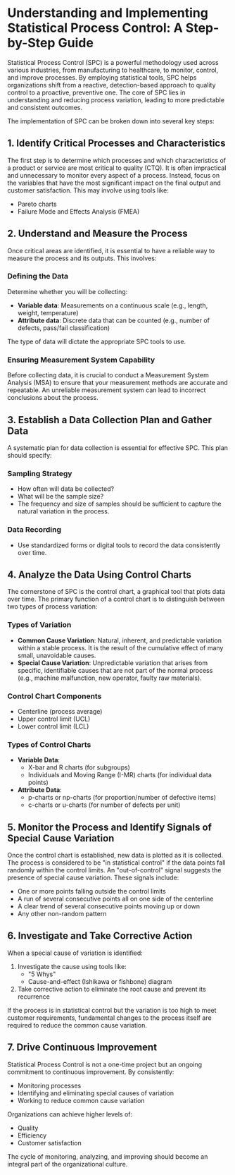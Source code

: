 # Understanding and Implementing Statistical Process Control: A Step-by-Step Guide

Statistical Process Control (SPC) is a powerful methodology used across various industries, from manufacturing to healthcare, to monitor, control, and improve processes. By employing statistical tools, SPC helps organizations shift from a reactive, detection-based approach to quality control to a proactive, preventive one. The core of SPC lies in understanding and reducing process variation, leading to more predictable and consistent outcomes.

The implementation of SPC can be broken down into several key steps:

## 1. Identify Critical Processes and Characteristics

The first step is to determine which processes and which characteristics of a product or service are most critical to quality (CTQ). It is often impractical and unnecessary to monitor every aspect of a process. Instead, focus on the variables that have the most significant impact on the final output and customer satisfaction. This may involve using tools like:
- Pareto charts
- Failure Mode and Effects Analysis (FMEA)

## 2. Understand and Measure the Process

Once critical areas are identified, it is essential to have a reliable way to measure the process and its outputs. This involves:

### Defining the Data
Determine whether you will be collecting:
- **Variable data**: Measurements on a continuous scale (e.g., length, weight, temperature)
- **Attribute data**: Discrete data that can be counted (e.g., number of defects, pass/fail classification)

The type of data will dictate the appropriate SPC tools to use.

### Ensuring Measurement System Capability
Before collecting data, it is crucial to conduct a Measurement System Analysis (MSA) to ensure that your measurement methods are accurate and repeatable. An unreliable measurement system can lead to incorrect conclusions about the process.

## 3. Establish a Data Collection Plan and Gather Data

A systematic plan for data collection is essential for effective SPC. This plan should specify:

### Sampling Strategy
- How often will data be collected?
- What will be the sample size?
- The frequency and size of samples should be sufficient to capture the natural variation in the process.

### Data Recording
- Use standardized forms or digital tools to record the data consistently over time.

## 4. Analyze the Data Using Control Charts

The cornerstone of SPC is the control chart, a graphical tool that plots data over time. The primary function of a control chart is to distinguish between two types of process variation:

### Types of Variation
- **Common Cause Variation**: Natural, inherent, and predictable variation within a stable process. It is the result of the cumulative effect of many small, unavoidable causes.
- **Special Cause Variation**: Unpredictable variation that arises from specific, identifiable causes that are not part of the normal process (e.g., machine malfunction, new operator, faulty raw materials).

### Control Chart Components
- Centerline (process average)
- Upper control limit (UCL)
- Lower control limit (LCL)

### Types of Control Charts
- **Variable Data**:
  - X-bar and R charts (for subgroups)
  - Individuals and Moving Range (I-MR) charts (for individual data points)
- **Attribute Data**:
  - p-charts or np-charts (for proportion/number of defective items)
  - c-charts or u-charts (for number of defects per unit)

## 5. Monitor the Process and Identify Signals of Special Cause Variation

Once the control chart is established, new data is plotted as it is collected. The process is considered to be "in statistical control" if the data points fall randomly within the control limits. An "out-of-control" signal suggests the presence of special cause variation. These signals include:

- One or more points falling outside the control limits
- A run of several consecutive points all on one side of the centerline
- A clear trend of several consecutive points moving up or down
- Any other non-random pattern

## 6. Investigate and Take Corrective Action

When a special cause of variation is identified:
1. Investigate the cause using tools like:
   - "5 Whys"
   - Cause-and-effect (Ishikawa or fishbone) diagram
2. Take corrective action to eliminate the root cause and prevent its recurrence

If the process is in statistical control but the variation is too high to meet customer requirements, fundamental changes to the process itself are required to reduce the common cause variation.

## 7. Drive Continuous Improvement

Statistical Process Control is not a one-time project but an ongoing commitment to continuous improvement. By consistently:
- Monitoring processes
- Identifying and eliminating special causes of variation
- Working to reduce common cause variation

Organizations can achieve higher levels of:
- Quality
- Efficiency
- Customer satisfaction

The cycle of monitoring, analyzing, and improving should become an integral part of the organizational culture.






